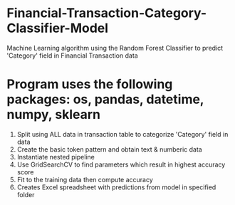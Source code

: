 # Financial-Transaction-Category-Classifier-Model
Machine Learning algorithm using the Random Forest Classifier to predict 'Category' field in Financial Transaction data

# Program uses the following packages: os, pandas, datetime, numpy, sklearn

1. Split using ALL data in transaction table to categorize 'Category' field in data
2. Create the basic token pattern and obtain text & numberic data
3. Instantiate nested pipeline
4. Use GridSearchCV to find parameters which result in highest accuracy score
5. Fit to the training data then compute accuracy
6. Creates Excel spreadsheet with predictions from model in specified folder
